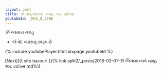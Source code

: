 ```yaml
---
layout: post
title: ૐ શત્રુતાપનાંય નમહ ૧૦૮ ટાઈમ્સ
youtubeId: _MCG_O_JsRE
---
```

 
 
 ૐ વ્યસાય નમહ  
 
 -  જે વેદ વ્યાસનું સ્વરૂપ છે 
 
  
 
  
 
 
 
 
 
 


{% include youtubePlayer.html id=page.youtubeId %}
 
[Next]({{ site.baseurl }}{% link  split2/_posts/2016-02-01-ૐ જિતામાન્યવે નમહ ૧૦૮ ટાઈમ્સ.md%})
 
